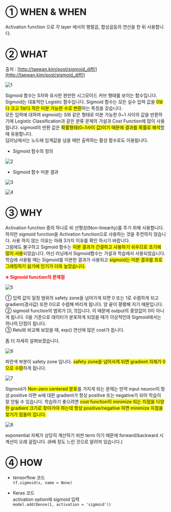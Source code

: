 # ① WHEN & WHEN #

Activation function 으로 각 layer 에서의 행렬곱, 합성곱등의 연산을 한 뒤 사용합니다.

# ② WHAT #

출처 : [http://taewan.kim/post/sigmoid_diff/](http://taewan.kim/post/sigmoid_diff/)

![1](https://i.imgur.com/iUhwTgy.jpg)

Sigmoid 함수는 S자와 유사한 완만한 시그모이드 커브 형태를 보이는 함수입니다.<br> 
Sigmoid는 대표적인 Logistic 함수입니다. Sigmoid 함수는 모든 실수 입력 값을 <span style="background-color: #FFFF00">
0보다 크고 1보다 작은 미분 가능한 수로 변환</span>하는 특징을 갖습니다.<br>
모든 입력에 대하여 sigmoid는 S와 같은 형태로 미분 가능한 0~1 사이의 값을 반환하기에 Logistic Classification과 같은 분류 문제의 가설과 Cost Function에 많이 사용됩니다. sigmoid의 반환 값은 <span style="background-color: #FFFF00">
확률형태(0~1사이 값)이기 때문에 결과를 확률로 해석</span>할 때 유용합니다. <br>
딥러닝에서는 노드에 임계값을 넘을 때만 출력하는 활성 함수로도 이용됩니다.

- Sigmoid 함수의 정의<br>

![2](https://i.imgur.com/9OfGKe0.png)

- Sigmoid 함수 미분 결과<br>

![3](https://i.imgur.com/VnZ04ke.png)

![4](https://i.imgur.com/uFPxNq2.png)

# ③ WHY #

Activation function 중의 하나로 비 선형성(Non-linearity)를 주기 위해 사용합니다. 하지만 sigmoid function을 Activation function으로 사용하는 것을 추천하지 않습니다. 사용 하지 않는 이유는 아래 3가지 이유를 확인 하시기 바랍니다.<br> 
그럼에도 불구하고 Sigmoid 함수는 <span style="background-color: #FFFF00">
미분 결과가 간결하고 사용하기 쉬우므로 초기에 많이 사용</span>되었습니다. 머신 러닝에서 Sigmoid함수는 가설과 학습에서 사용되었습니다. 학습에 사용될 때는 Sigmoid를 미분한 결과가 사용되고 <span style="background-color: #FFFF00">
sigmoid는 미분 결과를 프로그래밍하기 쉽기에 인기가 더욱 높았습니다.</span>

<span style="color:red">**※ Sigmoid function의 문제점**</span>

![5](https://i.imgur.com/D4LRtn3.png)

① 입력 값이 일정 범위의 safety zone을 넘어가게 되면 0 또는 1로 수렴하게 되고 gradient(경사값) 또한 0으로 수렴해 버리게 됩니다. 양 끝이 평평해 지기 때문입니다.<br>
② sigmoid function의 범위가 [0, 1]입니다. 이 때문에 output의 중앙값이 0이 아니게 됩니다. 0을 기준으로 데이터가 분포하게 되었을 때가 이상적인데 Sigmoid에서는 하나의 단점이 됩니다.<br>
③ Relu와 비교해 보았을 때, exp() 연산에 많은 cost가 듭니다.<br>

좀 더 자세히 살펴보겠습니다.

![6](https://i.imgur.com/aeIEqpB.png)

파란색 부분이 safety zone 입니다. <span style="background-color: #FFFF00">safety zone을 넘어서게 되면 gradient 자체가 0으로 수렴</span>하게 됩니다.

![7](https://i.imgur.com/8PM9D1y.png)

Sigmoid가 <span style="background-color: #FFFF00">Non-zero centered 분포</span>를 가지게 되는 문제는 만약 input neuron이 항상 positive 라면 w에 대한 gradient가 항상 positive 또는 negative가 되어 학습이 잘 안될 수 있습니다. 학습하기 좋으려면 <span style="background-color: #FFFF00">cost function이 minimize 되는 지점을 다양한 gradient 크기로 찾아가야 하는데 항상 positive/negative 하면 minimize 지점을 찾기가 힘들어 집니다.</span>

![8](https://i.imgur.com/Ghzqy0y.png)

exponential 자체가 상당히 계산하기 비싼 term 이기 때문에 forward/backward 시 계산이 오래 걸립니다. (6배 정도 느린 것으로 알려져 있습니다.)

# ④ HOW #

- tensorflow 코드<br>
	`tf.sigmoid(x, name = None)`

- Keras 코드<br>
 activation option에 sigmoid 입력<br>
	`model.add(Dense(1, activation = 'sigmoid'))`
